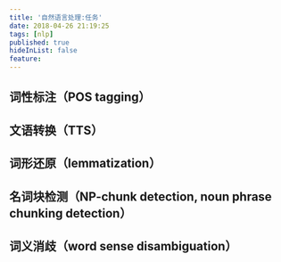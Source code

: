 ```yaml
---
title: '自然语言处理:任务'
date: 2018-04-26 21:19:25
tags: [nlp]
published: true
hideInList: false
feature: 
---
```


## 词性标注（POS tagging）



## 文语转换（TTS）



## 词形还原（lemmatization）



## 名词块检测（NP-chunk detection, noun phrase chunking detection）



## 词义消歧（word sense disambiguation）

